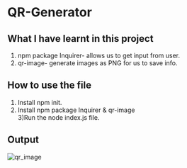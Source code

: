 # QR-Generator

## What I have learnt in this project 
1) npm package Inquirer- allows us to get input from user.<br/>
2) qr-image- generate images as PNG for us to save info.
## How to use the file
1) Install npm init.<br/>
2) Install npm package Inquirer & qr-image<br/>3)Run the node index.js file.
## Output 
![qr_image](https://github.com/ar7937/QR-Generator/assets/83566191/148ef605-2e49-4142-b9f2-0eae73245848)
